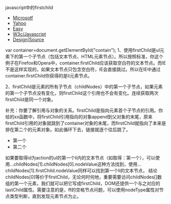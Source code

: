 javascript中的firstchild

  <ul id="contain">
       <li><a href="http:/www.iwcn.net">Microsotf</a></li>
       <li><a href="http:/www.iwcn.net">Yahoo</a></li>
       <li><a href="http:/www.iwcn.net">Easy</a></li>
       <li><a href="www.iwcn.net">W3c/Javascript</a></li>
       <li><a href="www.iwcn.net">Design|Source</a></li>
   </ul>
  var container=document.getElementById("contain"); 
1、使用firstChild是ul元素下的第一个子节点（包括文本节点、HTML元素节点）。所以按照标准，你这个例子在Firefox和Opera中，container.firstChild应该获取空白符的文本节点。而IE不是这样实现的，如果文本节点只包含空白符，IE会直接跳过。所以在IE中通过container.firstChild你获得的是li元素节点。

2、firstChild是元素的所有子节点（childNodes）中的第一个子节点，如果元素的第一个子节点没有变化，则firstChild这个引用也不会有变化。连续获取两次firstChild是同一个对象。

补充：你要了解引用与对象的关系。firstChild是指向元素首个子节点的引用。你给的xx函数中，将firstChild引用指向的对象append到父对象的末尾，原来firstChild引用的对象就跳到了container对象的末尾，而firstChild就指向了本来是排在第二个的元素对象。如此循环下去，链接就逐个往后跳了。

  <body>
  <ul id="action">
      <li title="第一段文字">第一个</li>
      <li title="第二段文字">第二个</li>
  </ul>
  <script type="text/javascript">
      var attr_p = document.getElementById("action");
      alert(attr_p.childNodes[1].childNodes[0].nodeValue);
  </script>
  </body>
如果要取得id为action的ul的第一个li内的文本节点（如取得：第一个），可以使 用…childNodes[1].childNodes[0].nodeValue这种方法找到，使用…childNodes[1].firstChild.nodeValue同样可以找到第一个li的文本节点，
结论 childNodes[0]等价于firstChild，无论何时何地，重要需要访问childNodes[]数组的第一个元素，我们就可以把它写成firstChild，DOM还提供一个与之对应的lastChild属性。需要注意的是，ff的空格节点问题，可以使用nodeType属性对节点类型判断，直到发现元素节点为止。
